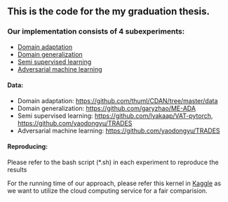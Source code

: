 ## This is the code for the my graduation thesis.

### Our implementation consists of 4 subexperiments:
- [Domain adaptation](da-code)
- [Domain generalization](dg-code)
- [Semi supervised learning](ssl-code)
- [Adversarial machine learning](aml-code)

#### Data:
- Domain adaptation: https://github.com/thuml/CDAN/tree/master/data
- Domain generalization: https://github.com/garyzhao/ME-ADA
- Semi supervised learning: https://github.com/lyakaap/VAT-pytorch, https://github.com/yaodongyu/TRADES
- Adversarial machine learning: https://github.com/yaodongyu/TRADES

#### Reproducing:
Please refer to the bash script (*.sh) in each experiment to reproduce the results

For the running time of our approach, please refer this kernel in [Kaggle](https://www.kaggle.com/warkingleo2000/ws-ssl) as we want to utilize the cloud computing service for a fair comparision. 